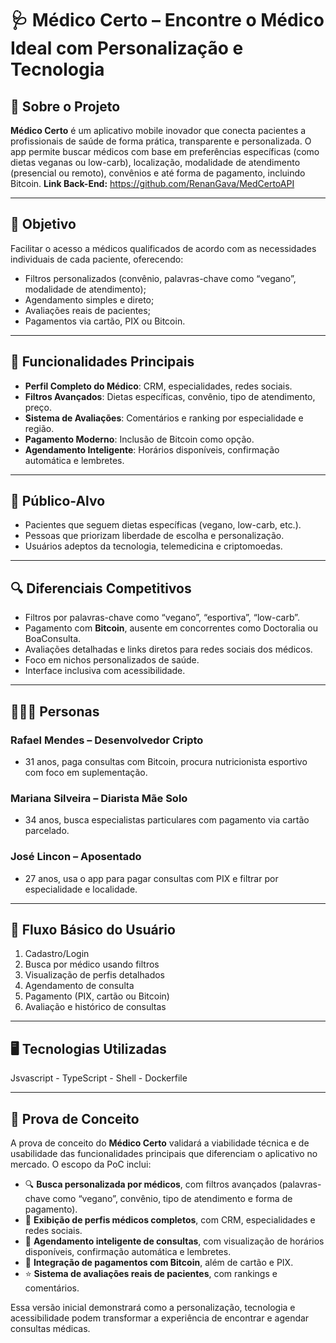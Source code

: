 # 🩺 Médico Certo – Encontre o Médico Ideal com Personalização e Tecnologia

## 📱 Sobre o Projeto

**Médico Certo** é um aplicativo mobile inovador que conecta pacientes a profissionais de saúde de forma prática, transparente e personalizada. O app permite buscar médicos com base em preferências específicas (como dietas veganas ou low-carb), localização, modalidade de atendimento (presencial ou remoto), convênios e até forma de pagamento, incluindo Bitcoin.
**Link Back-End:** https://github.com/RenanGava/MedCertoAPI

---

## 🎯 Objetivo

Facilitar o acesso a médicos qualificados de acordo com as necessidades individuais de cada paciente, oferecendo:

- Filtros personalizados (convênio, palavras-chave como “vegano”, modalidade de atendimento);
- Agendamento simples e direto;
- Avaliações reais de pacientes;
- Pagamentos via cartão, PIX ou Bitcoin.

---

## 🌟 Funcionalidades Principais

- **Perfil Completo do Médico**: CRM, especialidades, redes sociais.
- **Filtros Avançados**: Dietas específicas, convênio, tipo de atendimento, preço.
- **Sistema de Avaliações**: Comentários e ranking por especialidade e região.
- **Pagamento Moderno**: Inclusão de Bitcoin como opção.
- **Agendamento Inteligente**: Horários disponíveis, confirmação automática e lembretes.

---

## 👥 Público-Alvo

- Pacientes que seguem dietas específicas (vegano, low-carb, etc.).
- Pessoas que priorizam liberdade de escolha e personalização.
- Usuários adeptos da tecnologia, telemedicina e criptomoedas.

---

## 🔍 Diferenciais Competitivos

- Filtros por palavras-chave como “vegano”, “esportiva”, “low-carb”.
- Pagamento com **Bitcoin**, ausente em concorrentes como Doctoralia ou BoaConsulta.
- Avaliações detalhadas e links diretos para redes sociais dos médicos.
- Foco em nichos personalizados de saúde.
- Interface inclusiva com acessibilidade.

---

## 🧑‍🤝‍🧑 Personas

### Rafael Mendes – Desenvolvedor Cripto
- 31 anos, paga consultas com Bitcoin, procura nutricionista esportivo com foco em suplementação.

### Mariana Silveira – Diarista Mãe Solo
- 34 anos, busca especialistas particulares com pagamento via cartão parcelado.

### José Lincon – Aposentado
- 27 anos, usa o app para pagar consultas com PIX e filtrar por especialidade e localidade.

---

## 🧭 Fluxo Básico do Usuário

1. Cadastro/Login  
2. Busca por médico usando filtros  
3. Visualização de perfis detalhados  
4. Agendamento de consulta  
5. Pagamento (PIX, cartão ou Bitcoin)  
6. Avaliação e histórico de consultas

---

## 🖥️ Tecnologias Utilizadas

Jsvascript - TypeScript - Shell - Dockerfile

---

## 🧪 Prova de Conceito

A prova de conceito do **Médico Certo** validará a viabilidade técnica e de usabilidade das funcionalidades principais que diferenciam o aplicativo no mercado. O escopo da PoC inclui:

- 🔍 **Busca personalizada por médicos**, com filtros avançados (palavras-chave como “vegano”, convênio, tipo de atendimento e forma de pagamento).  
- 👤 **Exibição de perfis médicos completos**, com CRM, especialidades e redes sociais.  
- 📅 **Agendamento inteligente de consultas**, com visualização de horários disponíveis, confirmação automática e lembretes.  
- 💸 **Integração de pagamentos com Bitcoin**, além de cartão e PIX.  
- ⭐ **Sistema de avaliações reais de pacientes**, com rankings e comentários.

Essa versão inicial demonstrará como a personalização, tecnologia e acessibilidade podem transformar a experiência de encontrar e agendar consultas médicas.



